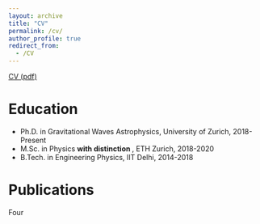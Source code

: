 ```yaml
---
layout: archive
title: "CV"
permalink: /cv/
author_profile: true
redirect_from:
  - /CV
---
```


<a href="https://muditgarg96.github.io/files/MuditGarg_CV.pdf">CV (pdf)</a>

Education
======
* Ph.D. in Gravitational Waves Astrophysics, University of Zurich, 2018-Present
* M.Sc. in Physics <b> with distinction </b>, ETH Zurich, 2018-2020
* B.Tech. in Engineering Physics, IIT Delhi, 2014-2018

Publications
======

Four
